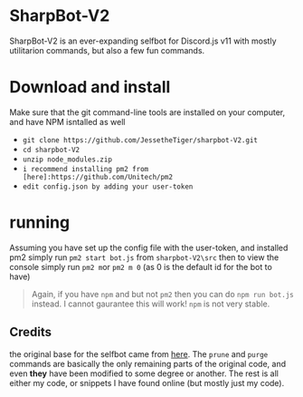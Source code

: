 # SharpBot-V2
SharpBot-V2 is an ever-expanding selfbot for Discord.js v11 with mostly utilitarion commands, but also a few fun commands.

# Download and install
Make sure that the git command-line tools are installed on your computer, and have NPM isntalled as well
- `git clone https://github.com/JessetheTiger/sharpbot-V2.git`
- `cd sharpbot-V2`
- `unzip node_modules.zip`
- `i recommend installing pm2 from [here]:https://github.com/Unitech/pm2`
- `edit config.json by adding your user-token`

# running
Assuming you have set up the config file with the user-token, and installed pm2 simply run `pm2 start bot.js` from `sharpbot-V2\src`
then to view the console simply run `pm2 m`or `pm2 m 0` (as 0 is the default id for the bot to have)

> Again, if you have `npm` and but not `pm2` then you can do `npm run bot.js` instead. I cannot gaurantee this will work! `npm` is not very stable.

## Credits
the original base for the selfbot came from [here](https://github.com/eslachance/djs-selfbot-v9). The `prune` and `purge` commands are basically the only remaining parts of the original code, and even **they** have been modified to some degree or another. The rest is all either my code, or snippets I have found online (but mostly just my code).
